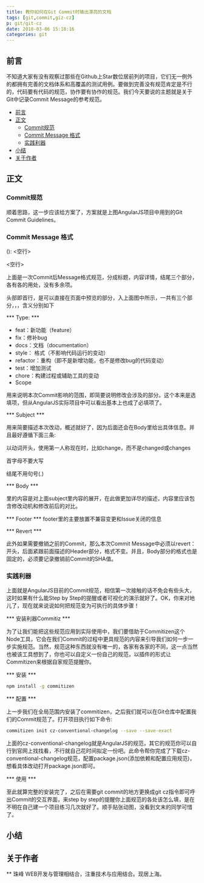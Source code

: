 ```yaml
---
title: 教你如何在Git Commit时输出漂亮的文档
tags: [git,commit,giz-cz]
p: git/git-cz
date: 2018-03-06 15:18:16
categories: git
---
```


## 前言

不知道大家有没有观察过那些在Github上Star数位居前列的项目，它们无一例外的都拥有完善的文档体系和高覆盖的测试用例。要做到完善没有规范肯定是不行的，代码要有代码的规范，协作要有协作的规范。我们今天要说的主题就是关于Git中记录Commit Message的参考规范。

<!-- TOC -->

- [前言](#前言)
- [正文](#正文)
    - [Commit规范](#commit规范)
    - [Commit Message 格式](#commit-message-格式)
    - [实践利器](#实践利器)
- [小结](#小结)
- [关于作者](#关于作者)

<!-- /TOC -->
<!--more-->

## 正文

### Commit规范

顺着思路，这一步应该给方案了，方案就是上图AngularJS项目中用到的Git Commit Guidelines。

### Commit Message 格式

<type>(<scope>): <subject>
<空行>
<body>
<空行>
<footer>

上面是一次Commit后Message格式规范，分成标题，内容详情，结尾三个部分，各有各的用处，没有多余项。

头部即首行，是可以直接在页面中预览的部分，入上面图中所示，一共有三个部分<type>，<scope>，<subject>，含义分别如下

*** Type: ***
- feat：新功能（feature）
- fix：修补bug
- docs：文档（documentation）
- style： 格式（不影响代码运行的变动）
- refactor：重构（即不是新增功能，也不是修改bug的代码变动）
- test：增加测试
- chore：构建过程或辅助工具的变动
- Scope

用来说明本次Commit影响的范围，即简要说明修改会涉及的部分。这个本来是选填项，但从AngularJS实际项目中可以看出基本上也成了必填项了。

*** Subject ***

用来简要描述本次改动，概述就好了，因为后面还会在Body里给出具体信息。并且最好遵循下面三条:

以动词开头，使用第一人称现在时，比如change，而不是changed或changes

首字母不要大写

结尾不用句号(.)

*** Body ***

<body>里的内容是对上面subject里内容的展开，在此做更加详尽的描述，内容里应该包含修改动机和修改前后的对比。

*** Footer ***
footer里的主要放置不兼容变更和Issue关闭的信息

*** Revert ***

此外如果需要撤销之前的Commit，那么本次Commit Message中必须以revert：开头，后面紧跟前面描述的Header部分，格式不变。并且，Body部分的格式也是固定的，必须要记录撤销前Commit的SHA值。

### 实践利器

上面就是AngularJS目前的Commit规范，相信第一次接触的话不免会有些头大，这时如果有什么能Step by Step的提醒或者可视化的演示就好了。OK，你来对地儿了，现在就来说说如何把规范变为可执行的具体步骤！

*** 安装利器Commitiz *** 

为了让我们能把这些规范应用到实际使用中，我们要借助于Commitizen这个Node工具，它会在我们Commit的过程中更具规范的内容来引导我们如何一步一步实施规范。当然，规范这种东西就没有唯一的，各家有各家的不同，这一点当然也被该工具想到了，你也可以自定义一份自己的规范，以插件的形式让Commitizen来根据自家规范提醒你。

*** 安装 *** 
```sh
npm install -g commitizen
```

*** 配置 *** 

上一步我们在全局范围内安装了commitizen，之后我们就可以在Git仓库中配置我们的Commit规范了。打开项目执行如下命令:

```sh
commitizen init cz-conventional-changelog --save --save-exact
```
上面的cz-conventional-changelog就是AngularJS的规范，其它的规范你可以自行到官网上找找看，不行就自己花时间拟定一份吧。此命令帮你完成了下载cz-conventional-changelog规范，配置package.json(添加依赖和配置应用规范)，想看具体改动打开package.json即可。

*** 使用 *** 

至此就算完整的安装完了，之后在需要git commit的地方更换成git cz指令即可呼出Commit的交互界面，来step by step的提醒你上面规范的各处该怎么填，是在不明在自己建一个项目练习几次就好了。顺手贴张动图，没看到文末的同学可惜了。


## 小结

## 关于作者
** 珠峰
WEB开发与管理相结合，注重技术与应用结合。现居上海。 
